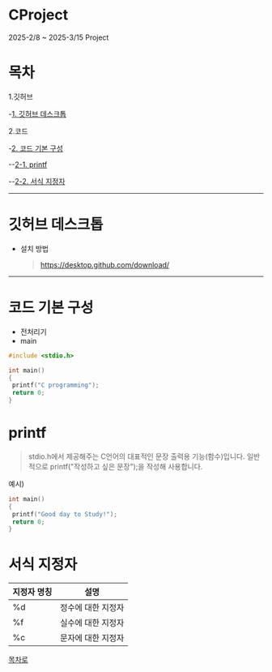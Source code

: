 # CProject
 2025-2/8 ~ 2025-3/15 Project

# 목차

1.깃허브

-[1. 깃허브 데스크톱](#깃허브-데스크톱)

2.코드

-[2. 코드 기본 구성](#코드-기본-구성)

--[2-1. printf](#printf)

--[2-2. 서식 지정자](#서식-지정자)
<hr/>

# 깃허브 데스크톱

+ 설치 방법
  > https://desktop.github.com/download/

<hr/>

# 코드 기본 구성
+ 전처리기
+ main

```c
#include <stdio.h>

int main()
{
 printf("C programming");
 return 0;
}
```
# printf
> stdio.h에서 제공해주는 C언어의 대표적인 문장 출력용 기능(함수)입니다.
> 일반적으로 printf("작성하고 싶은 문장");을 작성해 사용합니다.

예시)
```c
int main()
{
 printf("Good day to Study!");
 return 0;
}
```

# 서식 지정자
|지정자 명칭|설명|
|-----|-----|
|%d|정수에 대한 지정자|
|%f|실수에 대한 지정자|
|%c|문자에 대한 지정자|

[목차로](#목차)
